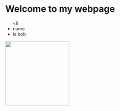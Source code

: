 <tbody>
<script src="https://ajax.googleapis.com/ajax/libs/jquery/1.7.1/jquery.min.js"></script>
<script src="script.js"></script>
<!-- Content -->
<h1>Welcome to my webpage</h1>
<ul>&lt;li
<li>name</li>
<li>is bob</li>
</ul>
<p><img src="http://punmeup.com/wp-content/uploads/2017/07/Chemistry-pun.jpg" description="" height="200" width="" /></p>
